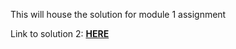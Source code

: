This will house the solution for module 1 assignment

Link to solution 2:   [**HERE**](https://auwalms.github.io/coursera-angular/mod2-solution/)
